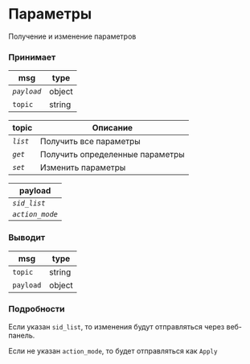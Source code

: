 # Параметры

Получение и изменение параметров


### Принимает

| msg           | type
| ---           | ---
| *`payload`*   | object
| `topic`       | string


| topic     | Описание
| ---       | ---
| *`list`*  | Получить все параметры
| *`get`*   | Получить определенные параметры
| *`set`*   | Изменить параметры


| payload           |
| ---               |
| *`sid_list`*      |
| *`action_mode`*   |


### Выводит

| msg       | type
| ---       | ---
| `topic`   | string
| `payload` | object


### Подробности

Если указан `sid_list`, то изменения будут отправляться через веб-панель.

Если не указан `action_mode`, то будет отправляться как ` Apply `
